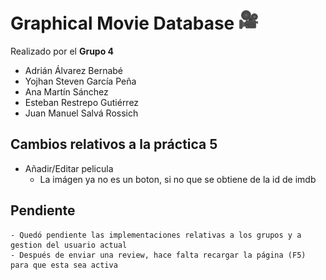 # Graphical Movie Database ![logo](src/main/resources/static/img/favicon.png)

Realizado por el **Grupo 4**

- Adrián Álvarez Bernabé
- Yojhan Steven García Peña
- Ana Martín Sánchez
- Esteban Restrepo Gutiérrez
- Juan Manuel Salvá Rossich

## Cambios relativos a la práctica 5

- Añadir/Editar pelicula
	- La imágen ya no es un boton, si no que se obtiene de la id de imdb

## Pendiente
	- Quedó pendiente las implementaciones relativas a los grupos y a gestion del usuario actual
	- Después de enviar una review, hace falta recargar la página (F5) para que esta sea activa